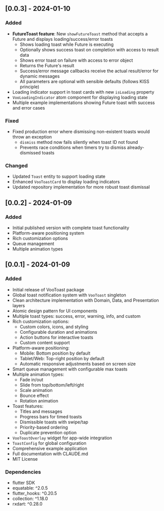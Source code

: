 ## [0.0.3] - 2024-01-10

### Added
- **FutureToast feature**: New `showFutureToast` method that accepts a Future and displays loading/success/error toasts
  - Shows loading toast while Future is executing
  - Optionally shows success toast on completion with access to result data
  - Shows error toast on failure with access to error object
  - Returns the Future's result
  - Success/error message callbacks receive the actual result/error for dynamic messages
  - All parameters are optional with sensible defaults (follows KISS principle)
- Loading indicator support in toast cards with new `isLoading` property
- `VooLoadingIndicator` atom component for displaying loading state
- Multiple example implementations showing Future toast with success and error cases

### Fixed
- Fixed production error where dismissing non-existent toasts would throw an exception
  - `dismiss` method now fails silently when toast ID not found
  - Prevents race conditions when timers try to dismiss already-dismissed toasts

### Changed
- Updated `Toast` entity to support loading state
- Enhanced `VooToastCard` to display loading indicators
- Updated repository implementation for more robust toast dismissal

## [0.0.2] - 2024-01-09

### Added
- Initial published version with complete toast functionality
- Platform-aware positioning system
- Rich customization options
- Queue management
- Multiple animation types

## [0.0.1] - 2024-01-09

### Added
- Initial release of VooToast package
- Global toast notification system with `VooToast` singleton
- Clean architecture implementation with Domain, Data, and Presentation layers
- Atomic design pattern for UI components
- Multiple toast types: success, error, warning, info, and custom
- Rich customization options:
  - Custom colors, icons, and styling
  - Configurable duration and animations
  - Action buttons for interactive toasts
  - Custom content support
- Platform-aware positioning:
  - Mobile: Bottom position by default
  - Tablet/Web: Top-right position by default
  - Automatic responsive adjustments based on screen size
- Smart queue management with configurable max toasts
- Multiple animation types:
  - Fade in/out
  - Slide from top/bottom/left/right
  - Scale animation
  - Bounce effect
  - Rotation animation
- Toast features:
  - Titles and messages
  - Progress bars for timed toasts
  - Dismissible toasts with swipe/tap
  - Priority-based ordering
  - Duplicate prevention option
- `VooToastOverlay` widget for app-wide integration
- `ToastConfig` for global configuration
- Comprehensive example application
- Full documentation with CLAUDE.md
- MIT License

### Dependencies
- flutter SDK
- equatable: ^2.0.5
- flutter_hooks: ^0.20.5
- collection: ^1.18.0
- rxdart: ^0.28.0